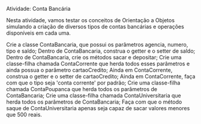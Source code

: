 
Atividade: Conta Bancária


Nesta atividade, vamos testar os conceitos de Orientação a Objetos simulando a criação de diversos tipos de contas bancárias e operações disponíveis em cada uma.

Crie a classe ContaBancaria, que possui os parâmetros agencia, numero, tipo e saldo;
Dentro de ContaBancaria, construa o getter e o setter de saldo;
Dentro de ContaBancaria, crie os métodos sacar e depositar;
Crie uma classe-filha chamada ContaCorrente que herda todos esses parâmetros e ainda possua o parâmetro cartaoCredito;
Ainda em ContaCorrente, construa o getter e o setter de cartaoCredito;
Ainda em ContaCorrente, faça com que o tipo seja 'conta corrente' por padrão;
Crie uma classe-filha chamada ContaPoupanca que herda todos os parâmetros de ContaBancaria;
Crie uma classe-filha chamada ContaUniversitaria que herda todos os parâmetros de ContaBancaria;
Faça com que o método saque de ContaUniversitaria apenas seja capaz de sacar valores menores que 500 reais.
